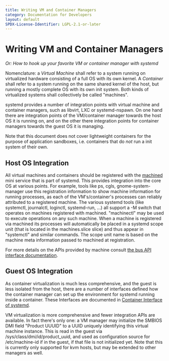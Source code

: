 ```yaml
---
title: Writing VM and Container Managers
category: Documentation for Developers
layout: default
SPDX-License-Identifier: LGPL-2.1-or-later
---
```


# Writing VM and Container Managers

_Or: How to hook up your favorite VM or container manager with systemd_

Nomenclature: a _Virtual Machine_ shall refer to a system running on
virtualized hardware consisting of a full OS with its own kernel. A _Container_
shall refer to a system running on the same shared kernel of the host, but
running a mostly complete OS with its own init system. Both kinds of
virtualized systems shall collectively be called "machines".

systemd provides a number of integration points with virtual machine and
container managers, such as libvirt, LXC or systemd-nspawn. On one hand there
are integration points of the VM/container manager towards the host OS it is
running on, and on the other there integration points for container managers
towards the guest OS it is managing.

Note that this document does not cover lightweight containers for the purpose
of application sandboxes, i.e. containers that do _not_ run a init system of
their own.

## Host OS Integration

All virtual machines and containers should be registered with the [machined](https://www.freedesktop.org/software/systemd/man/latest/org.freedesktop.machine1) mini service that is part of systemd. This provides integration into the core OS at various points. For example, tools like ps, cgls, gnome-system-manager use this registration information to show machine information for running processes, as each of the VM's/container's processes can reliably attributed to a registered machine. The various systemd tools (like systemctl, journalctl, loginctl, systemd-run, ...) all support a -M switch that operates on machines registered with machined. "machinectl" may be used to execute operations on any such machine. When a machine is registered via machined its processes will automatically be placed in a systemd scope unit (that is located in the machines.slice slice) and thus appear in "systemctl" and similar commands. The scope unit name is based on the machine meta information passed to machined at registration.

For more details on the APIs provided by machine consult [the bus API interface documentation](https://www.freedesktop.org/software/systemd/man/latest/org.freedesktop.machine1).

## Guest OS Integration

As container virtualization is much less comprehensive, and the guest is less isolated from the host, there are a number of interfaces defined how the container manager can set up the environment for systemd running inside a container. These Interfaces are documented in [Container Interface of systemd](CONTAINER_INTERFACE).

VM virtualization is more comprehensive and fewer integration APIs are available. In fact there's only one: a VM manager may initialize the SMBIOS DMI field "Product UUUID" to a UUID uniquely identifying this virtual machine instance. This is read in the guest via /sys/class/dmi/id/product_uuid, and used as configuration source for /etc/machine-id if in the guest, if that file is not initialized yet. Note that this is currently only supported for kvm hosts, but may be extended to other managers as well.
